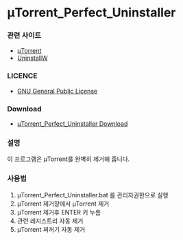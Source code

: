 # μTorrent_Perfect_Uninstaller
### 관련 사이트

* [μTorrent](https://www.utorrent.com)
* [UninstallW](http://www.installmate.com/support/uninstall.htm)

### LICENCE

* [GNU General Public License](https://www.gnu.org/licenses/licenses.html)

### Download

* [μTorrent_Perfect_Uninstaller Download](https://github.com/NewPremium/uTorrent_Perfect_Uninstaller/archive/master.zip)

### 설명

이 프로그램은 μTorrent를 완벽히 제거해 줍니다.

### 사용법

1. μTorrent_Perfect_Uninstaller.bat 를 관리자권한으로 실행
2. μTorrent 제거창에서 μTorrent 제거
3. μTorrent 제거후 ENTER 키 누름
4. 관련 레지스트리 자동 제거
5. μTorrent 찌꺼기 자동 제거
